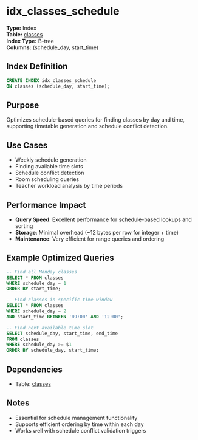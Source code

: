 # idx_classes_schedule

**Type:** Index  
**Table:** [classes](../tables/classes.md)  
**Index Type:** B-tree  
**Columns:** (schedule_day, start_time)

## Index Definition
```sql
CREATE INDEX idx_classes_schedule 
ON classes (schedule_day, start_time);
```

## Purpose
Optimizes schedule-based queries for finding classes by day and time, supporting timetable generation and schedule conflict detection.

## Use Cases
- Weekly schedule generation
- Finding available time slots
- Schedule conflict detection
- Room scheduling queries
- Teacher workload analysis by time periods

## Performance Impact
- **Query Speed**: Excellent performance for schedule-based lookups and sorting
- **Storage**: Minimal overhead (~12 bytes per row for integer + time)
- **Maintenance**: Very efficient for range queries and ordering

## Example Optimized Queries
```sql
-- Find all Monday classes
SELECT * FROM classes 
WHERE schedule_day = 1 
ORDER BY start_time;

-- Find classes in specific time window
SELECT * FROM classes 
WHERE schedule_day = 2 
AND start_time BETWEEN '09:00' AND '12:00';

-- Find next available time slot
SELECT schedule_day, start_time, end_time 
FROM classes 
WHERE schedule_day >= $1 
ORDER BY schedule_day, start_time;
```

## Dependencies
- Table: [classes](../tables/classes.md)

## Notes
- Essential for schedule management functionality
- Supports efficient ordering by time within each day
- Works well with schedule conflict validation triggers